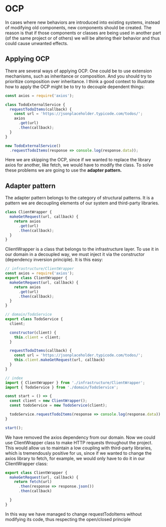 # OCP

In cases where new behaviors are introduced into existing systems, instead of modifying
old components, new components should be created. The reason is that if those
components or classes are being used in another part (of the same project or of others)
we will be altering their behavior and thus could cause unwanted effects.

## Applying OCP

There are several ways of applying OCP. One could be to use extension mechanisms, such as inheritance or composition.
And you should try to prioritize composition over inheritance.
I think a good context to illustrate how to apply the OCP might be to try to decouple dependent things:

```js
const axios = require('axios');

class TodoExternalService {
  requestTodoItems(callback) {
    const url = 'https://jsonplaceholder.typicode.com/todos/';
    axios
      .get(url)
      .then(callback);
  }
}

new TodoExternalService()
  .requestTodoItems(response => console.log(response.data));

```

Here we are skipping the OCP, since if we wanted to replace the library axios for another, like fetch,
we would have to modify the class. To solve these problems we are going to use the **adapter pattern.**

## Adapter pattern

The adapter pattern belongs to the category of structural patterns.
It is a pattern we are decoupling elements of our system and third-party libraries.

```js
class ClientWrapper {
  makeGetRequest(url, callback) {
    return axios
      .get(url)
      .then(callback);
  }
}
```

ClientWrapper is a class that belongs to the infrastructure layer. To use it in our
domain in a decoupled way, we must inject it via the constructor (dependency inversion principle).
It is this easy:

```js
// infrastructure/ClientWrapper
const axios = require('axios');
export class ClientWrapper {
  makeGetRequest(url, callback) {
    return axios
      .get(url)
      .then(callback);
  }
}

// domain/TodoService
export class TodoService {
  client;

  constructor(client) {
    this.client = client;
  }

  requestTodoItems(callback) {
    const url = 'https://jsonplaceholder.typicode.com/todos/';
    this.client.makeGetRequest(url, callback)
  }
}

// index
import { ClientWrapper } from './infrastructure/ClientWrapper';
import { TodoService } from './domain/TodoService';

const start = () => {
  const client = new ClientWrapper();
  const todoService = new TodoService(client);

  todoService.requestTodoItems(response => console.log(response.data))
}

start();
```

We have removed the axios dependency from our domain.
Now we could use ClientWrapper class to make HTTP requests throughout the project.
This would allow us to maintain a low coupling with third-party libraries, which is
tremendously positive for us, since if we wanted to change the axios library to fetch,
for example, we would only have to do it in our ClientWrapper class:

```js
export class ClientWrapper {
  makeGetRequest(url, callback) {
    return fetch(url)
      .then(response => response.json())
      .then(callback)

  }
}
```

In this way we have managed to change requestTodoItems without modifying its
code, thus respecting the open/closed principle
